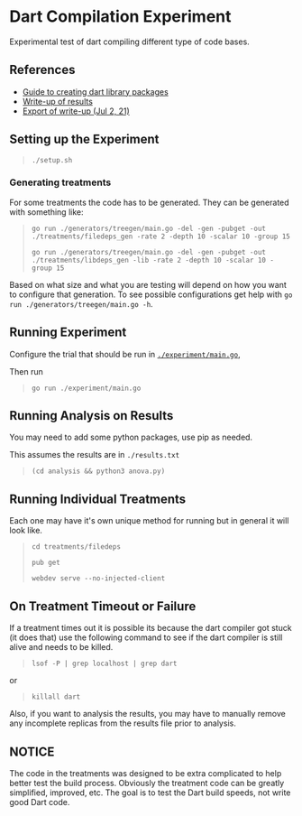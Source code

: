 # Dart Compilation Experiment

Experimental test of dart compiling different type of code bases.

## References

- [Guide to creating dart library packages](https://dart.dev/guides/libraries/create-library-packages)
- [Write-up of results](https://staging.wdesk.org/a/QWNjb3VudB80ODMwNDcyMDE4MzI5NjAw/presentation/0dde949b3bc5478a80f197e01c5ab62f/r/-1/v/1/sec/0dde949b3bc5478a80f197e01c5ab62f_549755813969)
- [Export of write-up (Jul 2, 21)](./results/Dart%20Build%20Experiment%20Results.pdf)

## Setting up the Experiment

> `./setup.sh`

### Generating treatments

For some treatments the code has to be generated. They can be generated with something like:

> `go run ./generators/treegen/main.go -del -gen -pubget -out ./treatments/filedeps_gen -rate 2 -depth 10 -scalar 10 -group 15`
>
> `go run ./generators/treegen/main.go -del -gen -pubget -out ./treatments/libdeps_gen -lib -rate 2 -depth 10 -scalar 10 -group 15`

Based on what size and what you are testing will depend on how you want to configure that generation.
To see possible configurations get help with `go run ./generators/treegen/main.go -h`.

## Running Experiment

Configure the trial that should be run in [`./experiment/main.go`](./experiment/main.go),

Then run

> `go run ./experiment/main.go`

## Running Analysis on Results

You may need to add some python packages, use pip as needed.

This assumes the results are in `./results.txt`

> `(cd analysis && python3 anova.py)`

## Running Individual Treatments

Each one may have it's own unique method for running but in general it will look like.

> `cd treatments/filedeps`
>
> `pub get`
>
> `webdev serve --no-injected-client`

## On Treatment Timeout or Failure

If a treatment times out it is possible its because the dart compiler got stuck (it does that)
use the following command to see if the dart compiler is still alive and needs to be killed.

> `lsof -P | grep localhost | grep dart`

or

> `killall dart`

Also, if you want to analysis the results, you may have to manually
remove any incomplete replicas from the results file prior to analysis.

## NOTICE

The code in the treatments was designed to be extra complicated to
help better test the build process.
Obviously the treatment code can be greatly simplified, improved, etc.
The goal is to test the Dart build speeds, not write good Dart code.

